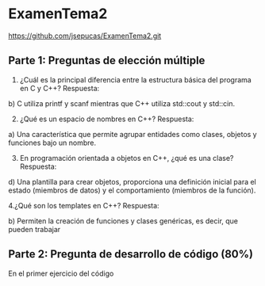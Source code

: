 # ExamenTema2
https://github.com/jsepucas/ExamenTema2.git


## Parte 1: Preguntas de elección múltiple 

1. ¿Cuál es la principal diferencia entre la estructura básica del programa en C y C++?
Respuesta:

  b) C utiliza printf y scanf mientras que C++ utiliza std::cout y std::cin.

2. ¿Qué es un espacio de nombres en C++?
Respuesta:

  a) Una característica que permite agrupar entidades como clases, objetos y funciones bajo un nombre.

3. En programación orientada a objetos en C++, ¿qué es una clase?
Respuesta:

  d) Una plantilla para crear objetos, proporciona una definición inicial para el estado (miembros de datos) y el comportamiento (miembros de la función).

4.¿Qué son los templates en C++?
Respuesta:

  b) Permiten la creación de funciones y clases genéricas, es decir, que pueden trabajar

## Parte 2: Pregunta de desarrollo de código (80%)

En el primer ejercicio del código 

